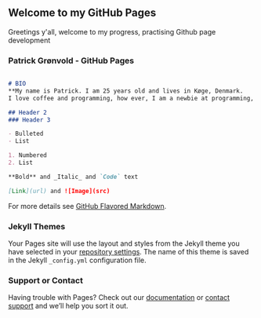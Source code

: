 ## Welcome to my GitHub Pages

Greetings y'all, welcome to my progress, practising Github page development

### Patrick Grønvold - GitHub Pages

```markdown

# BIO 
**My name is Patrick. I am 25 years old and lives in Køge, Denmark.
I love coffee and programming, how ever, I am a newbie at programming, PRO at drinking coffee :bowtie: :trollface:**.

## Header 2
### Header 3

- Bulleted
- List

1. Numbered
2. List

**Bold** and _Italic_ and `Code` text

[Link](url) and ![Image](src)
```

For more details see [GitHub Flavored Markdown](https://guides.github.com/features/mastering-markdown/).

### Jekyll Themes

Your Pages site will use the layout and styles from the Jekyll theme you have selected in your [repository settings](https://github.com/patrickmylius/patrickmylius.github.io/settings). The name of this theme is saved in the Jekyll `_config.yml` configuration file.

### Support or Contact

Having trouble with Pages? Check out our [documentation](https://help.github.com/categories/github-pages-basics/) or [contact support](https://github.com/contact) and we’ll help you sort it out.
